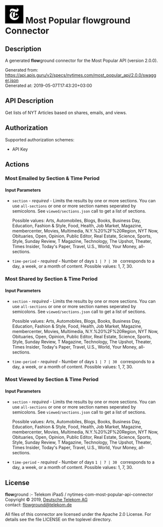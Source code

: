# ![LOGO](logo.png) Most Popular **flow**ground Connector

## Description

A generated **flow**ground connector for the Most Popular API (version 2.0.0).

Generated from: https://api.apis.guru/v2/specs/nytimes.com/most_popular_api/2.0.0/swagger.json<br/>
Generated at: 2019-05-07T17:43:20+03:00

## API Description

Get lists of NYT Articles based on shares, emails, and views.

## Authorization

Supported authorization schemes:
- API Key
## Actions

### Most Emailed by Section & Time Period

#### Input Parameters
* `section` - _required_ - Limits the results by one or more sections. You can use
`all-sections` or one or more section names seperated by semicolons. See `viewed/sections.json` call to get a list of sections. 

    Possible values: Arts, Automobiles, Blogs, Books, Business Day, Education, Fashion & Style, Food, Health, Job Market, Magazine, membercenter, Movies, Multimedia, N.Y.%20%2F%20Region, NYT Now, Obituaries, Open, Opinion, Public Editor, Real Estate, Science, Sports, Style, Sunday Review, T Magazine, Technology, The Upshot, Theater, Times Insider, Today's Paper, Travel, U.S., World, Your Money, all-sections.
* `time-period` - _required_ - Number of days `1 | 7 | 30 ` corresponds to a day, a week, or a month of content.
    Possible values: 1, 7, 30.

### Most Shared by Section & Time Period

#### Input Parameters
* `section` - _required_ - Limits the results by one or more sections. You can use
`all-sections` or one or more section names seperated by semicolons. See `viewed/sections.json` call to get a list of sections. 

    Possible values: Arts, Automobiles, Blogs, Books, Business Day, Education, Fashion & Style, Food, Health, Job Market, Magazine, membercenter, Movies, Multimedia, N.Y.%20%2F%20Region, NYT Now, Obituaries, Open, Opinion, Public Editor, Real Estate, Science, Sports, Style, Sunday Review, T Magazine, Technology, The Upshot, Theater, Times Insider, Today's Paper, Travel, U.S., World, Your Money, all-sections.
* `time-period` - _required_ - Number of days `1 | 7 | 30 ` corresponds to a day, a week, or a month of content.
    Possible values: 1, 7, 30.

### Most Viewed by Section & Time Period

#### Input Parameters
* `section` - _required_ - Limits the results by one or more sections. You can use
`all-sections` or one or more section names seperated by semicolons. See `viewed/sections.json` call to get a list of sections. 

    Possible values: Arts, Automobiles, Blogs, Books, Business Day, Education, Fashion & Style, Food, Health, Job Market, Magazine, membercenter, Movies, Multimedia, N.Y.%20%2F%20Region, NYT Now, Obituaries, Open, Opinion, Public Editor, Real Estate, Science, Sports, Style, Sunday Review, T Magazine, Technology, The Upshot, Theater, Times Insider, Today's Paper, Travel, U.S., World, Your Money, all-sections.
* `time-period` - _required_ - Number of days `1 | 7 | 30 ` corresponds to a day, a week, or a month of content.
    Possible values: 1, 7, 30.

## License

**flow**ground :- Telekom iPaaS / nytimes-com-most-popular-api-connector<br/>
Copyright © 2019, [Deutsche Telekom AG](https://www.telekom.de)<br/>
contact: flowground@telekom.de

All files of this connector are licensed under the Apache 2.0 License. For details
see the file LICENSE on the toplevel directory.
